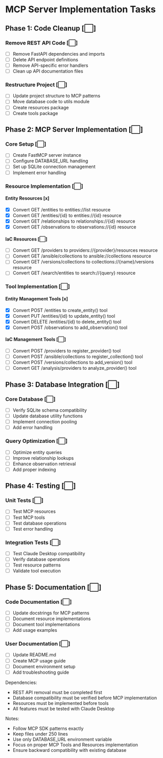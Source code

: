 # MCP Server Implementation Tasks

## Phase 1: Code Cleanup [⬜]

### Remove REST API Code [⬜]
- [ ] Remove FastAPI dependencies and imports
- [ ] Delete API endpoint definitions
- [ ] Remove API-specific error handlers
- [ ] Clean up API documentation files

### Restructure Project [⬜]
- [ ] Update project structure to MCP patterns
- [ ] Move database code to utils module
- [ ] Create resources package
- [ ] Create tools package

## Phase 2: MCP Server Implementation [⬜]

### Core Setup [⬜]
- [ ] Create FastMCP server instance
- [ ] Configure DATABASE_URL handling
- [ ] Set up SQLite connection management
- [ ] Implement error handling

### Resource Implementation [⬜]

#### Entity Resources [x]
- [x] Convert GET /entities to entities://list resource
- [x] Convert GET /entities/{id} to entities://{id} resource
- [x] Convert GET /relationships to relationships://{id} resource
- [x] Convert GET /observations to observations://{id} resource

#### IaC Resources [⬜]
- [ ] Convert GET /providers to providers://{provider}/resources resource
- [ ] Convert GET /ansible/collections to ansible://collections resource
- [ ] Convert GET /versions/collections to collections://{name}/versions resource
- [ ] Convert GET /search/entities to search://{query} resource

### Tool Implementation [⬜]

#### Entity Management Tools [x]
- [x] Convert POST /entities to create_entity() tool
- [x] Convert PUT /entities/{id} to update_entity() tool
- [x] Convert DELETE /entities/{id} to delete_entity() tool
- [x] Convert POST /observations to add_observation() tool

#### IaC Management Tools [⬜]
- [ ] Convert POST /providers to register_provider() tool
- [ ] Convert POST /ansible/collections to register_collection() tool
- [ ] Convert POST /versions/collections to add_version() tool
- [ ] Convert GET /analysis/providers to analyze_provider() tool

## Phase 3: Database Integration [⬜]

### Core Database [⬜]
- [ ] Verify SQLite schema compatibility
- [ ] Update database utility functions
- [ ] Implement connection pooling
- [ ] Add error handling

### Query Optimization [⬜]
- [ ] Optimize entity queries
- [ ] Improve relationship lookups
- [ ] Enhance observation retrieval
- [ ] Add proper indexing

## Phase 4: Testing [⬜]

### Unit Tests [⬜]
- [ ] Test MCP resources
- [ ] Test MCP tools
- [ ] Test database operations
- [ ] Test error handling

### Integration Tests [⬜]
- [ ] Test Claude Desktop compatibility
- [ ] Verify database operations
- [ ] Test resource patterns
- [ ] Validate tool execution

## Phase 5: Documentation [⬜]

### Code Documentation [⬜]
- [ ] Update docstrings for MCP patterns
- [ ] Document resource implementations
- [ ] Document tool implementations
- [ ] Add usage examples

### User Documentation [⬜]
- [ ] Update README.md
- [ ] Create MCP usage guide
- [ ] Document environment setup
- [ ] Add troubleshooting guide

Dependencies:
- REST API removal must be completed first
- Database compatibility must be verified before MCP implementation
- Resources must be implemented before tools
- All features must be tested with Claude Desktop

Notes:
- Follow MCP SDK patterns exactly
- Keep files under 250 lines
- Use only DATABASE_URL environment variable
- Focus on proper MCP Tools and Resources implementation
- Ensure backward compatibility with existing database
